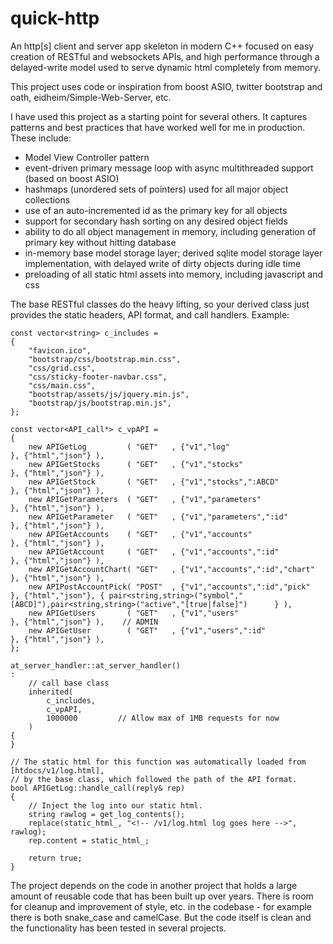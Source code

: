 # quick-http
An http[s] client and server app skeleton in modern C++ focused on easy creation of RESTful and websockets APIs, and high performance through a delayed-write model used to serve dynamic html completely from memory.

This project uses code or inspiration from boost ASIO, twitter bootstrap and oath, eidheim/Simple-Web-Server, etc.

I have used this project as a starting point for several others.  It captures patterns and best practices that have worked well for me in production.  These include:

* Model View Controller pattern
* event-driven primary message loop with async multithreaded support (based on boost ASIO)
* hashmaps (unordered sets of pointers) used for all major object collections
* use of an auto-incremented id as the primary key for all objects
* support for secondary hash sorting on any desired object fields
* ability to do all object management in memory, including generation of primary key without hitting database
* in-memory base model storage layer; derived sqlite model storage layer implementation, with delayed write of dirty objects during idle time
* preloading of all static html assets into memory, including javascript and css

The base RESTful classes do the heavy lifting, so your derived class just provides the static headers, API format, and call handlers.  Example:
```
const vector<string> c_includes =
{
    "favicon.ico",
    "bootstrap/css/bootstrap.min.css",
    "css/grid.css",
    "css/sticky-footer-navbar.css",
    "css/main.css",
    "bootstrap/assets/js/jquery.min.js",
    "bootstrap/js/bootstrap.min.js",
};

const vector<API_call*> c_vpAPI =
{
    new APIGetLog         ( "GET"   , {"v1","log"                     }, {"html","json"} ),
    new APIGetStocks      ( "GET"   , {"v1","stocks"                  }, {"html","json"} ),
    new APIGetStock       ( "GET"   , {"v1","stocks",":ABCD"          }, {"html","json"} ),
    new APIGetParameters  ( "GET"   , {"v1","parameters"              }, {"html","json"} ),
    new APIGetParameter   ( "GET"   , {"v1","parameters",":id"        }, {"html","json"} ),
    new APIGetAccounts    ( "GET"   , {"v1","accounts"                }, {"html","json"} ),
    new APIGetAccount     ( "GET"   , {"v1","accounts",":id"          }, {"html","json"} ),
    new APIGetAccountChart( "GET"   , {"v1","accounts",":id","chart"  }, {"html","json"} ),
    new APIPostAccountPick( "POST"  , {"v1","accounts",":id","pick"   }, {"html","json"}, { pair<string,string>("symbol","[ABCD]"),pair<string,string>("active","[true|false]")      } ),
    new APIGetUsers       ( "GET"   , {"v1","users"                   }, {"html","json"} ),    // ADMIN
    new APIGetUser        ( "GET"   , {"v1","users",":id"             }, {"html","json"} ),
};

at_server_handler::at_server_handler()
:
    // call base class
    inherited(
        c_includes,
        c_vpAPI,
        1000000         // Allow max of 1MB requests for now
    )
{
}

// The static html for this function was automatically loaded from [htdocs/v1/log.html], 
// by the base class, which followed the path of the API format.
bool APIGetLog::handle_call(reply& rep)
{
    // Inject the log into our static html.
    string rawlog = get_log_contents();
    replace(static_html_, "<!-- /v1/log.html log goes here -->", rawlog);
    rep.content = static_html_;

    return true;
}
```

The project depends on the code in another project that holds a large amount of reusable code that has been built up over years.  There is room for cleanup and improvement of style, etc. in the codebase - for example there is both snake_case and camelCase.  But the code itself is clean and the functionality has been tested in several projects.
